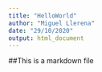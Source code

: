 ```yaml
---
title: "HelloWorld"
author: "Miguel Llerena"
date: "29/10/2020"
output: html_document
---
```




##This is a markdown file 


